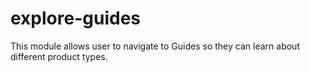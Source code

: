 # explore-guides
This module allows user to navigate to Guides so they can learn about different product types.
